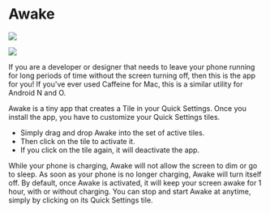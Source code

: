 Awake
=====

![](web_hi_res_512.png)

![](screenshots.png)

If you are a developer or designer that needs to leave your phone running for
long periods of time without the screen turning off, then this is the app for
you! If you've ever used Caffeine for Mac, this is a similar utility for Android
N and O.

Awake is a tiny app that creates a Tile in your Quick Settings. Once you install
the app, you have to customize your Quick Settings tiles. 

- Simply drag and drop Awake into the set of active tiles. 
- Then click on the tile to activate it. 
- If you click on the tile again, it will deactivate the app.

While your phone is charging, Awake will not allow the screen to dim or 
go to sleep. As soon as your phone is no longer charging, Awake will turn 
itself off. By default, once Awake is activated, it will keep your screen 
awake for 1 hour, with or without charging. You can stop and start Awake at
anytime, simply by clicking on its Quick Settings tile.

